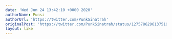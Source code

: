 ```yaml
---
date: 'Wed Jun 24 13:42:10 +0000 2020'
authorName: Punsi
authorUrl: 'https://twitter.com/PunkSinatrah'
originalPost: 'https://twitter.com/PunkSinatrah/status/1275786296137519104'
layout: like
---
```

